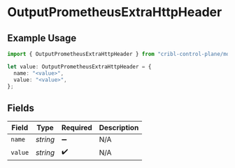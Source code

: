 # OutputPrometheusExtraHttpHeader

## Example Usage

```typescript
import { OutputPrometheusExtraHttpHeader } from "cribl-control-plane/models";

let value: OutputPrometheusExtraHttpHeader = {
  name: "<value>",
  value: "<value>",
};
```

## Fields

| Field              | Type               | Required           | Description        |
| ------------------ | ------------------ | ------------------ | ------------------ |
| `name`             | *string*           | :heavy_minus_sign: | N/A                |
| `value`            | *string*           | :heavy_check_mark: | N/A                |